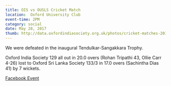 ```yaml
---
title: OIS vs OUSLS Cricket Match
location:  Oxford University Club
event-time: 2PM
category: social
date: May 28, 2017
thumb: http://data.oxfordindiasociety.org.uk/photos/cricket-matches-2017/ois-ousls.jpg
---
```


We were defeated in the inaugural Tendulkar-Sangakkara Trophy.

Oxford India Society 129 all out in 20.0 overs (Rohan Tripathi 43, Ollie Carr 4-26) lost to Oxford Sri Lanka Society 133/3 in 17.0 overs (Sachintha Dias 41) by 7 wickets.

[Facebook Event](https://www.facebook.com/events/447244712282815/)
